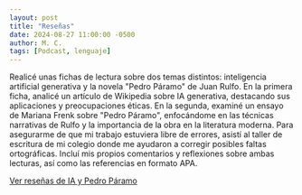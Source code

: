 ```yaml
---
layout: post
title: "Reseñas"
date: 2024-08-27 11:00:00 -0500
author: M. C.
tags: [Podcast, lenguaje]
---
```


Realicé unas fichas de lectura sobre dos temas distintos: inteligencia artificial generativa y la novela "Pedro Páramo" de Juan Rulfo. En la primera ficha, analicé un artículo de Wikipedia sobre IA generativa, destacando sus aplicaciones y preocupaciones éticas. En la segunda, examiné un ensayo de Mariana Frenk sobre "Pedro Páramo", enfocándome en las técnicas narrativas de Rulfo y la importancia de la obra en la literatura moderna. Para asegurarme de que mi trabajo estuviera libre de errores, asistí al taller de escritura de mi colegio donde me ayudaron a corregir posibles faltas ortográficas. Incluí mis propios comentarios y reflexiones sobre ambas lecturas, así como las referencias en formato APA.

[Ver reseñas de IA y Pedro Páramo](https://docs.google.com/document/d/1GUuxwHUIIWQGBaRgaj-Hofxg7eKWsqbbc9J97oamiWI/edit?usp=sharing)
